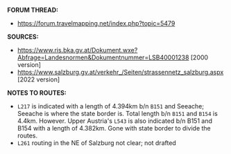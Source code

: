 ﻿**FORUM THREAD:**
- https://forum.travelmapping.net/index.php?topic=5479


**SOURCES:**
- https://www.ris.bka.gv.at/Dokument.wxe?Abfrage=Landesnormen&Dokumentnummer=LSB40001238 [2000 version]
- https://www.salzburg.gv.at/verkehr_/Seiten/strassennetz_salzburg.aspx [2022 version]

**NOTES TO ROUTES:**
- `L217` is indicated with a length of 4.394km b/n `B151` and Seeache; Seeache is where the state border is. Total length b/n `B151` and `B154` is 4.4km. However. Upper Austria's `L543` is also indicated b/n B151 and B154 with a length of 4.382km. Gone with state border to divide the routes.
- `L261` routing in the NE of Salzburg not clear; not drafted